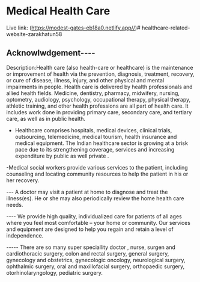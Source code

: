 # Medical Health Care

Live link: (https://modest-gates-eb18a0.netlify.app//)#   h e a l t h c a r e - r e l a t e d - w e b s i t e - z a r a k h a t u n 5 8 
 
 

## Acknowlwdgement----

Description:Health care (also health-care or healthcare) is the maintenance or improvement of health via the prevention, diagnosis, treatment, recovery, or cure of disease, illness, injury, and other physical and mental impairments in people. Health care is delivered by health professionals and allied health fields. Medicine, dentistry, pharmacy, midwifery, nursing, optometry, audiology, psychology, occupational therapy, physical therapy, athletic training, and other health professions are all part of health care. It includes work done in providing primary care, secondary care, and tertiary care, as well as in public health.


- Healthcare comprises hospitals, medical devices, clinical trials, outsourcing, telemedicine, medical tourism, health insurance and medical equipment. The Indian healthcare sector is growing at a brisk pace due to its strengthening coverage, services and increasing expenditure by public as well private .

-Medical social workers provide various services to the patient, including counseling and locating community resources to help the patient in his or her recovery.


--- A doctor may visit a patient at home to diagnose and treat the illness(es). He or she may also periodically review the home health care needs.

---- We provide high quality, individualized care for patients of all ages where you feel most comfortable – your home or community. Our services and equipment are designed to help you regain and retain a level of independence.


----- There are so many super speciallity doctor , nurse, surgen and cardiothoracic surgery, colon and rectal surgery, general surgery, gynecology and obstetrics, gynecologic oncology, neurological surgery, ophthalmic surgery, oral and maxillofacial surgery, orthopaedic surgery, otorhinolaryngology, pediatric surgery. 
